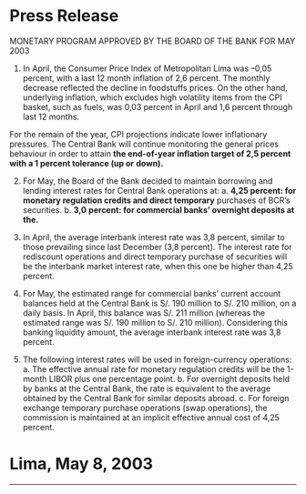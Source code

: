 # Press Release
 MONETARY PROGRAM APPROVED BY THE BOARD OF THE BANK FOR MAY 2003

1. In April, the Consumer Price Index of Metropolitan Lima was –0,05 percent, with a last
12 month inflation of 2,6 percent. The monthly decrease reflected the decline in
foodstuffs prices. On the other hand, underlying inflation, which excludes high
volatility items from the CPI basket, such as fuels, was 0,03 percent in April and 1,6
percent through last 12 months.

For the remain of the year, CPI projections indicate lower inflationary pressures. The
Central Bank will continue monitoring the general prices behaviour in order to attain
**the end-of-year inflation target of 2,5 percent with a 1 percent tolerance (up or**
**down).**

2. For May, the Board of the Bank decided to maintain borrowing and lending interest
rates for Central Bank operations at:
a. **4,25 percent: for monetary regulation credits and direct temporary**
purchases of BCR’s securities.
b. **3,0** **percent: for commercial banks’ overnight deposits at the.**

3. In April, the average interbank interest rate was 3,8 percent, similar to those prevailing
since last December (3,8 percent). The interest rate for rediscount operations and direct
temporary purchase of securities will be the interbank market interest rate, when this
one be higher than 4,25 percent.

4. For May, the estimated range for commercial banks’ current account balances held at
the Central Bank is S/. 190 million to S/. 210 million, on a daily basis. In April, this
balance was S/. 211 million (whereas the estimated range was S/. 190 million to S/. 210
million). Considering this banking liquidity amount, the average interbank interest rate
was 3,8 percent.

5. The following interest rates will be used in foreign-currency operations:
a. The effective annual rate for monetary regulation credits will be the 1-month
LIBOR plus one percentage point.
b. For overnight deposits held by banks at the Central Bank, the rate is equivalent
to the average obtained by the Central Bank for similar deposits abroad.
c. For foreign exchange temporary purchase operations (swap operations), the
commission is maintained at an implicit effective annual cost of 4,25 percent.

# Lima, May 8, 2003


-----

